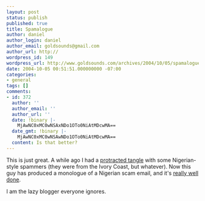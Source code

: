 ```yaml
---
layout: post
status: publish
published: true
title: Spamalogue
author: daniel
author_login: daniel
author_email: goldsounds@gmail.com
author_url: http://
wordpress_id: 149
wordpress_url: http://www.goldsounds.com/archives/2004/10/05/spamalogue/
date: 2004-10-05 00:51:51.000000000 -07:00
categories:
- general
tags: []
comments:
- id: 372
  author: ''
  author_email: ''
  author_url: ''
  date: !binary |-
    MjAwNC0xMC0wNSAxNDo1OTo0NiAtMDcwMA==
  date_gmt: !binary |-
    MjAwNC0xMC0wNSAwNDo1OTo0NiAtMDcwMA==
  content: Is that better?
---
```

This is just great.  A while ago I had a <a href="http://">protracted tangle</a> with some Nigerian-style spammers (they were from the Ivory Coast, but whatever). Now this guy has produced a monologue of a Nigerian scam email, and it's <a href="http://www.zefrank.com/request/index_better.html">really well done</a>.

I am the lazy blogger everyone ignores.
